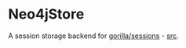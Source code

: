 # Neo4jStore

A session storage backend for [gorilla/sessions](http://www.gorillatoolkit.org/pkg/sessions) - [src](https://github.com/gorilla/sessions).

